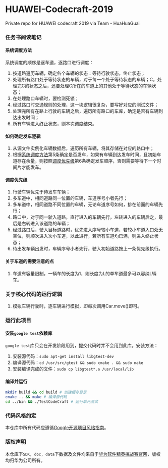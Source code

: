 # HUAWEI-Codecraft-2019
Private repo for HUAWEI codecraft 2019 via Team - HuaHuaGuai

### 任务书阅读笔记
#### 系统调度方法
系统调度的顺序是逐车道，逐路口进行调度：
1. 按道路遍历车辆，确定各个车辆的状态：等待行驶状态，终止状态；
2. 处理所有路口处于等待状态的车辆，对于每一个处于等待状态的车辆；C，处理完C的状态之后，还要处理C所在的车道上的其他处于等待状态的车辆状态；
3. 在处理路口车辆时，要检测死锁；
4. 经过路口时交通规则的处理，这一块逻辑很复杂，要写好对应的测试文件；
5. 处理完所有在路上行驶的车辆之后，遍历所有路口的车库，确定是否有车辆到达出发时间；
6. 所有车辆进入终止状态，则本次调度结束。

#### 如何确定发车逻辑
1. 从源文件实例化车辆数据后，遍历所有车辆，将其存储在对应的路口中；
2. 根据[系统调度方法](#系统调度方法)第5条确定是否发车，如果有车辆到达发车时间，且初始车道存在余量，则按照[调度优先级](#调度优先级)第6条确定发车顺序，否则需要等待下一个时间片才能发车。

#### 调度优先级
1. 行驶车辆优先于待发车车辆；
2. 多车道中，相同道路同一位置的车辆，车道序号小者先行；
3. 多车道中，相同道路不同位置的车辆，无论车道序号如何，排在前面的车辆先行；
4. 路口中，对于同一驶入道路，直行进入的车辆先行，左转进入的车辆后之，最后是右转进入该道路的车辆；
5. 经过路口后，驶入目标道路时，优先进入序号较小车道，若较小车道入口处无空位，则顺次进入次小车道，以此进行，若所有车道均已满，则进入终止状态；
6. 待出发车辆出发时，车辆序号小者先行，驶入初始道路按上一条优先级执行。

#### 关于车道的需要注意的点
1. 车道有容量限制，一辆车的长度为1，则长度为L的单车道最多可以容纳L辆车。

### 关于核心代码的运行逻辑
1. 模拟车辆行驶时，逐车辆进行模拟，即每次调用Car.move()即可。

### 运行此项目
#### 安装`google test`依赖库
`google test`库只会在开发阶段用到，提交代码时并不会用到此库。安装方法：
1. 安装源代码：`sudo apt-get install libgtest-dev`
2. 编译源代码：`cd /usr/src/gtest && sudo cmake . && sudo make`
3. 安装编译完成的文件：`sudo cp libgtest*.a /usr/local/lib`

#### 编译并运行
```bash
mkdir build && cd build # 创建缓存目录
cmake .. && make # 编译源代码
cd ../bin && ./TestCodeCraft # 运行单元测试
```

### 代码风格约定
本仓库中所有代码应遵循[Google开源项目风格指南](https://zh-google-styleguide.readthedocs.io/en/latest/contents/)。

### 版权声明
本仓库下`SDK, doc, data`下数据及文件均来自于[华为软件精英挑战赛官网](https://codecraft.huawei.com/Generaldetail)，版权均归华为公司所有。